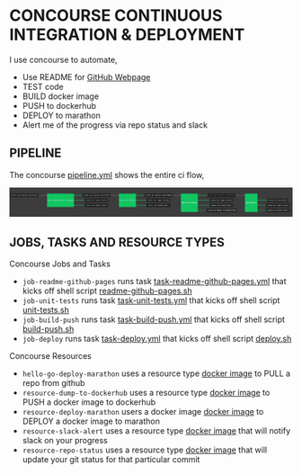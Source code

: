 # CONCOURSE CONTINUOUS INTEGRATION & DEPLOYMENT

I use concourse to automate,

* Use README for
  [GitHub Webpage](https://jeffdecola.github.io/hello-go-deploy-marathon/)
* TEST code
* BUILD docker image
* PUSH to dockerhub
* DEPLOY to marathon
* Alert me of the progress via repo status and slack

## PIPELINE

The concourse
[pipeline.yml](https://github.com/JeffDeCola/hello-go-deploy-marathon/blob/master/ci/pipeline.yml)
shows the entire ci flow,

![IMAGE - hello-go-deploy-marathon concourse ci pipeline - IMAGE](docs/pics/hello-go-deploy-marathon-pipeline.jpg)

## JOBS, TASKS AND RESOURCE TYPES

Concourse Jobs and Tasks

* `job-readme-github-pages` runs task
  [task-readme-github-pages.yml](https://github.com/JeffDeCola/hello-go-deploy-marathon/blob/master/ci/tasks/task-readme-github-pages.yml)
  that kicks off shell script
  [readme-github-pages.sh](https://github.com/JeffDeCola/hello-go-deploy-marathon/blob/master/ci/scripts/readme-github-pages.sh)
* `job-unit-tests` runs task
  [task-unit-tests.yml](https://github.com/JeffDeCola/hello-go-deploy-marathon/blob/master/ci/tasks/task-unit-tests.yml)
  that kicks off shell script
  [unit-tests.sh](https://github.com/JeffDeCola/hello-go-deploy-marathon/tree/master/ci/scripts/unit-tests.sh)
* `job-build-push` runs task
  [task-build-push.yml](https://github.com/JeffDeCola/hello-go-deploy-marathon/blob/master/ci/tasks/task-build-push.yml)
  that kicks off shell script
  [build-push.sh](https://github.com/JeffDeCola/hello-go-deploy-marathon/tree/master/ci/scripts/build-push.sh)
* `job-deploy` runs task
  [task-deploy.yml](https://github.com/JeffDeCola/hello-go-deploy-marathon/blob/master/ci/tasks/task-deploy.yml)
  that kicks off shell script
  [deploy.sh](https://github.com/JeffDeCola/hello-go-deploy-marathon/tree/master/ci/scripts/deploy.sh)

Concourse Resources

* `hello-go-deploy-marathon` uses a resource type
  [docker image](https://hub.docker.com/r/concourse/git-resource/)
  to PULL a repo from github
* `resource-dump-to-dockerhub` uses a resource type
  [docker image](https://hub.docker.com/r/concourse/docker-image-resource/)
  to PUSH a docker image to dockerhub
* `resource-deploy-marathon` users a docker image
  [docker image](https://hub.docker.com/r/ckaznocha/marathon-resource)
  to DEPLOY a docker image to marathon
* `resource-slack-alert` uses a resource type
  [docker image](https://hub.docker.com/r/cfcommunity/slack-notification-resource)
  that will notify slack on your progress
* `resource-repo-status` uses a resource type
  [docker image](https://hub.docker.com/r/jeffdecola/github-status-resource-clone)
  that will update your git status for that particular commit
